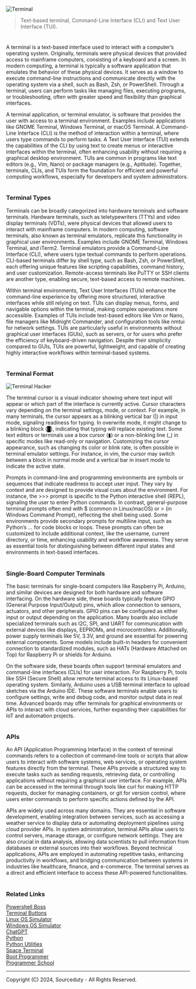 ![Terminal](https://github.com/user-attachments/assets/10ccf2d8-0342-4a1a-8a22-54bca9757335)

> Text-based terminal, Command-Line Interface (CLI) and Text User Interface (TUI).
#

A terminal is a text-based interface used to interact with a computer’s operating system. Originally, terminals were physical devices that provided access to mainframe computers, consisting of a keyboard and a screen. In modern computing, a terminal is typically a software application that emulates the behavior of these physical devices. It serves as a window to execute command-line instructions and communicate directly with the operating system via a shell, such as Bash, Zsh, or PowerShell. Through a terminal, users can perform tasks like managing files, executing programs, or troubleshooting, often with greater speed and flexibility than graphical interfaces.

A terminal application, or terminal emulator, is software that provides the user with access to a terminal environment. Examples include applications like GNOME Terminal, Windows Terminal, or macOS Terminal. A Command-Line Interface (CLI) is the method of interaction within a terminal, where users type commands to perform tasks. A Text User Interface (TUI) extends the capabilities of the CLI by using text to create menus or interactive interfaces within the terminal, often enhancing usability without requiring a graphical desktop environment. TUIs are common in programs like text editors (e.g., Vim, Nano) or package managers (e.g., Aptitude). Together, terminals, CLIs, and TUIs form the foundation for efficient and powerful computing workflows, especially for developers and system administrators.

#
### Terminal Types

Terminals can be broadly categorized into hardware terminals and software terminals. Hardware terminals, such as teletypewriters (TTYs) and video display terminals (VDTs), were physical devices that allowed users to interact with mainframe computers. In modern computing, software terminals, also known as terminal emulators, replicate this functionality in graphical user environments. Examples include GNOME Terminal, Windows Terminal, and iTerm2. Terminal emulators provide a Command-Line Interface (CLI), where users type textual commands to perform operations. CLI-based terminals differ by shell type, such as Bash, Zsh, or PowerShell, each offering unique features like scripting capabilities, command history, and user customization. Remote-access terminals like PuTTY or SSH clients are another type, enabling secure, text-based access to remote machines.

Within terminal environments, Text User Interfaces (TUIs) enhance the command-line experience by offering more structured, interactive interfaces while still relying on text. TUIs can display menus, forms, and navigable options within the terminal, making complex operations more accessible. Examples of TUIs include text-based editors like Vim or Nano, file managers like Midnight Commander, and configuration tools like nmtui for network settings. TUIs are particularly useful in environments without graphical user interfaces (GUIs), such as servers, or for users who prefer the efficiency of keyboard-driven navigation. Despite their simplicity compared to GUIs, TUIs are powerful, lightweight, and capable of creating highly interactive workflows within terminal-based systems.

#
### Terminal Format

![Terminal Hacker](https://github.com/user-attachments/assets/28f39558-b1e1-4e3b-86fb-ed64db86995b)

The terminal cursor is a visual indicator showing where text input will appear or which part of the interface is currently active. Cursor characters vary depending on the terminal settings, mode, or context. For example, in many terminals, the cursor appears as a blinking vertical bar (|) in input mode, signaling readiness for typing. In overwrite mode, it might change to a blinking block (█), indicating that typing will replace existing text. Some text editors or terminals use a box cursor (▮) or a non-blinking line (_) in specific modes like read-only or navigation. Customizing the cursor appearance, such as changing its color or blink rate, is often possible in terminal emulator settings. For instance, in vim, the cursor may switch between a block in normal mode and a vertical bar in insert mode to indicate the active state.

Prompts in command-line and programming environments are symbols or sequences that indicate readiness to accept user input. They vary by context and are designed to provide visual cues about the environment. For instance, the >>> prompt is specific to the Python interactive shell (REPL), signaling the user to enter Python commands. In contrast, general-purpose terminal prompts often end with $ (common in Linux/macOS) or > (in Windows Command Prompt), reflecting the shell being used. Some environments provide secondary prompts for multiline input, such as Python’s ... for code blocks or loops. These prompts can often be customized to include additional context, like the username, current directory, or time, enhancing usability and workflow awareness. They serve as essential tools for distinguishing between different input states and environments in text-based interfaces.

#
### Single-Board Computer Terminals

The basic terminals for single-board computers like Raspberry Pi, Arduino, and similar devices are designed for both hardware and software interfacing. On the hardware side, these boards typically feature GPIO (General Purpose Input/Output) pins, which allow connection to sensors, actuators, and other peripherals. GPIO pins can be configured as either input or output depending on the application. Many boards also include specialized terminals such as I2C, SPI, and UART for communication with external devices like displays, EEPROMs, and microcontrollers. Additionally, power supply terminals like 5V, 3.3V, and ground are essential for powering external components. Some models include built-in headers for convenient connection to standardized modules, such as HATs (Hardware Attached on Top) for Raspberry Pi or shields for Arduino.

On the software side, these boards often support terminal emulators and command-line interfaces (CLIs) for user interaction. For Raspberry Pi, tools like SSH (Secure Shell) allow remote terminal access to its Linux-based operating system. Similarly, Arduino uses a USB terminal interface to upload sketches via the Arduino IDE. These software terminals enable users to configure settings, write and debug code, and monitor output data in real time. Advanced boards may offer terminals for graphical environments or APIs to interact with cloud services, further expanding their capabilities for IoT and automation projects.

#
### APIs

An API (Application Programming Interface) in the context of terminal commands refers to a collection of command-line tools or scripts that allow users to interact with software systems, web services, or operating system features directly from the terminal. These APIs provide a structured way to execute tasks such as sending requests, retrieving data, or controlling applications without requiring a graphical user interface. For example, APIs can be accessed in the terminal through tools like curl for making HTTP requests, docker for managing containers, or git for version control, where users enter commands to perform specific actions defined by the API.

APIs are widely used across many domains. They are essential in software development, enabling integration between services, such as accessing a weather service to display data or automating deployment pipelines using cloud provider APIs. In system administration, terminal APIs allow users to control servers, manage storage, or configure network settings. They are also crucial in data analysis, allowing data scientists to pull information from databases or external sources into their workflows. Beyond technical applications, APIs are employed in automating repetitive tasks, enhancing productivity in workflows, and bridging communication between systems in industries like healthcare, finance, and e-commerce. The terminal serves as a direct and efficient interface to access these API-powered functionalities.

#
### Related Links

[Powershell Boss](https://github.com/sourceduty/PowerShell_Boss)
<br>
[Terminal Buttons](https://github.com/sourceduty/Terminal_Buttons)
<br>
[Linux OS Simulator](https://github.com/sourceduty/Linux_OS_Simulator)
<br>
[Windows OS Simulator](https://github.com/sourceduty/Windows_OS_Simulator)
<br>
[ChatGPT](https://github.com/sourceduty/ChatGPT)
<br>
[Python](https://github.com/sourceduty/Python)
<br>
[Python Utilities](https://github.com/sourceduty/Python_Utilities)
<br>
[Space Terminal](https://github.com/sourceduty/Space_Terminal)
<br>
[Boot Programmer](https://github.com/sourceduty/Boot_Programmer)
<br>
[Programmer School](https://github.com/sourceduty/Programmer_School)

***
Copyright (C) 2024, Sourceduty - All Rights Reserved.
